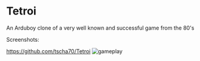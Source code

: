 # Tetroi
An Arduboy clone of a very well known and successful game from the 80's

Screenshots:

https://github.com/tscha70/Tetroi
![gameplay](https://github.com/tscha70/Tetroi/blob/main/game_play.png?raw=true)

